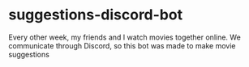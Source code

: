 # suggestions-discord-bot
Every other week, my friends and I watch movies together online. We communicate through Discord, so this bot was made to make movie suggestions
